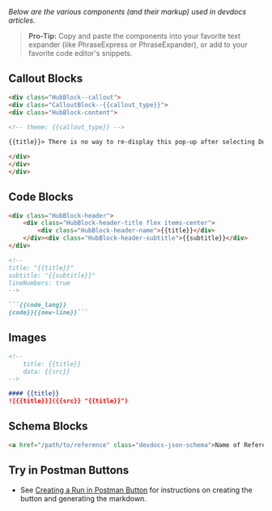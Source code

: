 *Below are the various components (and their markup) used in devdocs articles.*

> **Pro-Tip:**
> Copy and paste the components into your favorite text expander (like PhraseExpress or PhraseExpander), or add to your favorite code editor's snippets.

## Callout Blocks

```html
<div class="HubBlock--callout">
<div class="CalloutBlock--{{callout_type}}">
<div class="HubBlock-content">
    
<!-- theme: {{callout_type}} -->

{{title}}> There is no way to re-display this pop-up after selecting Done, so be sure to securely store the credentials before leaving this screen.

</div>
</div>
</div>
```

## Code Blocks

```markdown
<div class="HubBlock-header">
    <div class="HubBlock-header-title flex items-center">
        <div class="HubBlock-header-name">{{title}}</div>
    </div><div class="HubBlock-header-subtitle">{{subtitle}}</div>
</div>

<!--
title: "{{title}}"
subtitle: "{{subtitle}}"
lineNumbers: true
-->

```{{code_lang}}
{code}}{{new-line}}```
```
## Images

```markdown
<!--
    title: {{title}}
    data: {{src}}
-->

#### {{title}}
![{{title}}]({{src}} "{{title}}")
```

## Schema Blocks

```html
<a href="/path/to/reference" class="devdocs-json-schema">Name of Reference</a>"
```

## Try in Postman Buttons

* See [Creating a Run in Postman Button](https://learning.getpostman.com/docs/postman_for_publishers/run_button/creating_run_button/) for instructions on creating the button and generating the markdown.